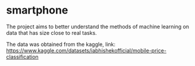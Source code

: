 # smartphone
The project aims to better understand the methods of machine learning on data that has size close to real tasks.

The data was obtained from the kaggle, link: https://www.kaggle.com/datasets/iabhishekofficial/mobile-price-classification 
